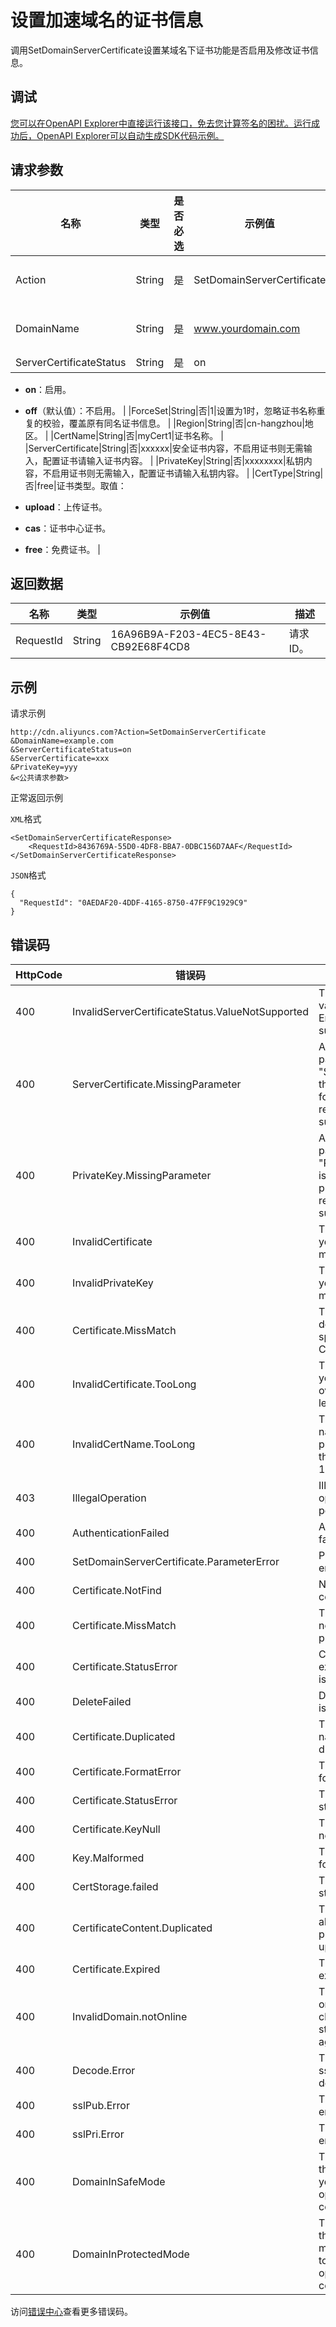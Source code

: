 # 设置加速域名的证书信息

调用SetDomainServerCertificate设置某域名下证书功能是否启用及修改证书信息。

## 调试

[您可以在OpenAPI Explorer中直接运行该接口，免去您计算签名的困扰。运行成功后，OpenAPI Explorer可以自动生成SDK代码示例。](https://api.aliyun.com/#product=Cdn&api=SetDomainServerCertificate&type=RPC&version=2014-11-11)

## 请求参数

|名称|类型|是否必选|示例值|描述|
|--|--|----|---|--|
|Action|String|是|SetDomainServerCertificate|操作接口名，系统规定参数。取值：**SetDomainServerCertificate**。 |
|DomainName|String|是|www.yourdomain.com|指定证书所属加速域名，需属于HTTPS加速类型，多个用英文逗号（,）隔开。 |
|ServerCertificateStatus|String|是|on|HTTPS证书是否启用。取值：

 -   **on**：启用。
-   **off**（默认值）：不启用。 |
|ForceSet|String|否|1|设置为1时，忽略证书名称重复的校验，覆盖原有同名证书信息。 |
|Region|String|否|cn-hangzhou|地区。 |
|CertName|String|否|myCert1|证书名称。 |
|ServerCertificate|String|否|xxxxxx|安全证书内容，不启用证书则无需输入，配置证书请输入证书内容。 |
|PrivateKey|String|否|xxxxxxxx|私钥内容，不启用证书则无需输入，配置证书请输入私钥内容。 |
|CertType|String|否|free|证书类型。取值：

 -   **upload**：上传证书。
-   **cas**：证书中心证书。
-   **free**：免费证书。 |

## 返回数据

|名称|类型|示例值|描述|
|--|--|---|--|
|RequestId|String|16A96B9A-F203-4EC5-8E43-CB92E68F4CD8|请求ID。 |

## 示例

请求示例

```
http://cdn.aliyuncs.com?Action=SetDomainServerCertificate
&DomainName=example.com
&ServerCertificateStatus=on
&ServerCertificate=xxx
&PrivateKey=yyy
&<公共请求参数>
```

正常返回示例

`XML`格式

```
<SetDomainServerCertificateResponse>
    <RequestId>8436769A-55D0-4DF8-BBA7-0DBC156D7AAF</RequestId>
</SetDomainServerCertificateResponse>
```

`JSON`格式

```
{
  "RequestId": "0AEDAF20-4DDF-4165-8750-47FF9C1929C9"
}
```

## 错误码

|HttpCode|错误码|错误信息|描述|
|--------|---|----|--|
|400|InvalidServerCertificateStatus.ValueNotSupported|The specified value of parameter Enable is not supported.|指定的配置项值不合法，只能是on或off。|
|400|ServerCertificate.MissingParameter|An input parameter "ServerCertificate" that is mandatory for processing the request is not supplied.|参数“ServerCertificate”缺失。|
|400|PrivateKey.MissingParameter|An input parameter "PrivateKey" that is mandatory for processing the request is not supplied.|参数“PrivateKey”缺失。|
|400|InvalidCertificate|The Certificate you provided is malformed!|证书格式不正确。|
|400|InvalidPrivateKey|The Private Key you provided is malformed!|私钥格式不正确。|
|400|Certificate.MissMatch|The Private Key does not math the specified Certificate!|私钥不匹配该类证书。|
|400|InvalidCertificate.TooLong|The Certificate you provided is over the max length!|证书和私钥长度超出限制。|
|400|InvalidCertName.TooLong|The Certificate name you provided is over the max length 128!|证书名称不能超过128个字符.。|
|403|IllegalOperation|Illegal domain operate is not permitted.|非法操作。|
|400|AuthenticationFailed|Authentication failed.|身份验证失败。|
|400|SetDomainServerCertificate.ParameterError|Parameters have error.|参数错误。|
|400|Certificate.NotFind|Not find the certificate info.|证书不存在。|
|400|Certificate.MissMatch|The certificate is not match the private key.|证书与私钥不匹配。|
|400|Certificate.StatusError|Certificate is not exist or its status is error.|证书不存在或证书状态错误。|
|400|DeleteFailed|Delete certificate is failed.|删除证书失败。|
|400|Certificate.Duplicated|The certificate name is duplicated.|证书重复。|
|400|Certificate.FormatError|The certificate format is error.|证书格式错误。|
|400|Certificate.StatusError|The certificate status is error.|证书状态错误。|
|400|Certificate.KeyNull|The private key is not null.|私钥不能为空。|
|400|Key.Malformed|The private key format is error.|私钥格式错误。|
|400|CertStorage.failed|The certificate storage failed.|证书保存失败。|
|400|CertificateContent.Duplicated|The certificate is already uploaded, please don't upload again.|证书已经上传，请不要再次上传。|
|400|Certificate.Expired|The certificate is expired.|证书过期了。|
|400|InvalidDomain.notOnline|The domain is not online, please check the domain status and try again later.|域名未在线，请检查域名状态，稍后再试。|
|400|Decode.Error|The certificate sslpub or sslpri decode error.|证书sslpub或sslpri解码错误。|
|400|sslPub.Error|The sslPub encoded failed.|sslPub编码失败。|
|400|sslPri.Error|The sslPri encoded failed.|sslPri编码失败。|
|400|DomainInSafeMode|This domain is in the safe mode. if you want to do this operation, please contact us!|此域名处于安全模式。如果您想做这个操作，请工单联系我们。|
|400|DomainInProtectedMode|This domain is in the protected mode. if you want to do this operation, please contact us!|此域名处于被保护模式。如果您想做这个操作，请联系我们。|

访问[错误中心](https://error-center.alibabacloud.com/status/product/Cdn)查看更多错误码。

